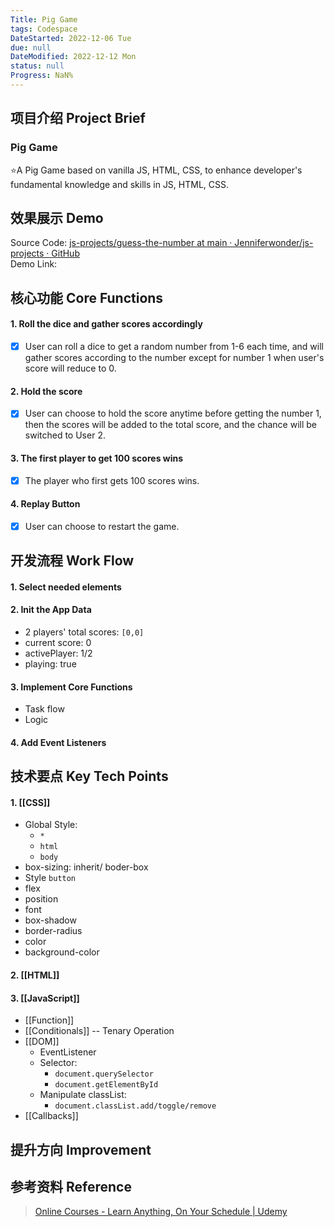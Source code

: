 ```yaml
---
Title: Pig Game
tags: Codespace
DateStarted: 2022-12-06 Tue
due: null
DateModified: 2022-12-12 Mon
status: null
Progress: NaN%
---
```


## 项目介绍 Project Brief

### Pig Game

⭐A Pig Game based on vanilla JS, HTML, CSS, to enhance developer's fundamental knowledge and skills in JS, HTML, CSS.

## 效果展示 Demo

Source Code: [js-projects/guess-the-number at main · Jenniferwonder/js-projects · GitHub](https://github.com/Jenniferwonder/js-projects/tree/main/guess-the-number#2-javascript)  
Demo Link:

## 核心功能 Core Functions

#### 1. Roll the dice and gather scores accordingly

- [x] User can roll a dice to get a random number from 1-6 each time, and will gather scores according to the number except for number 1 when user's score will reduce to 0.

#### 2. Hold the score

- [x] User can choose to hold the score anytime before getting the number 1, then the scores will be added to the total score, and the chance will be switched to User 2.

#### 3. The first player to get 100 scores wins

- [x] The player who first gets 100 scores wins.

#### 4. Replay Button

- [x] User can choose to restart the game.

## 开发流程 Work Flow

#### 1. Select needed elements

#### 2. Init the App Data

- 2 players' total scores: `[0,0]`
- current score: 0
- activePlayer: 1/2
- playing: true

#### 3. Implement Core Functions

- Task flow
- Logic

#### 4. Add Event Listeners

## 技术要点 Key Tech Points

#### 1. [[CSS]]

- Global Style:
  - `*`
  - `html`
  - `body`
- box-sizing: inherit/ boder-box
- Style `button`
- flex
- position
- font
- box-shadow
- border-radius
- color
- background-color

#### 2. [[HTML]]

#### 3. [[JavaScript]]

- [[Function]]
- [[Conditionals]] -- Tenary Operation
- [[DOM]]
  - EventListener
  - Selector:
    - `document.querySelector`
    - `document.getElementById`
  - Manipulate classList:
    - `document.classList.add/toggle/remove`
- [[Callbacks]]

## 提升方向 Improvement

## 参考资料 Reference

> [Online Courses - Learn Anything, On Your Schedule | Udemy](https://www.udemy.com/course/the-complete-javascript-course/learn/lecture/22649207?start=0#overview)
